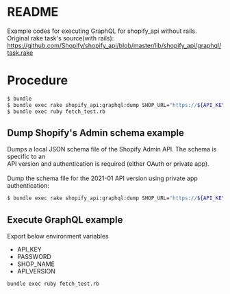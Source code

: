 # README
Example codes for executing GraphQL for shopify_api without rails.<br>
Original rake task's source(with rails): https://github.com/Shopify/shopify_api/blob/master/lib/shopify_api/graphql/task.rake

# Procedure
```bash
$ bundle
$ bundle exec rake shopify_api:graphql:dump SHOP_URL="https://${API_KEY}:${PASSWORD}@${SHOP_NAME}.myshopify.com" API_VERSION=2021-01
$ bundle exec ruby fetch_test.rb
```

## Dump Shopify's Admin schema example
Dumps a local JSON schema file of the Shopify Admin API. The schema is specific to an<br>
API version and authentication is required (either OAuth or private app).<br>
<br>
Dump the schema file for the 2021-01 API version using private app authentication:<br>
```bash
$ bundle exec rake shopify_api:graphql:dump SHOP_URL="https://${API_KEY}:${PASSWORD}@${SHOP_NAME}.myshopify.com" API_VERSION=2021-01 -f task.rake
```

## Execute GraphQL example
Export below environment variables
* API_KEY
* PASSWORD
* SHOP_NAME
* API_VERSION

```bash
bundle exec ruby fetch_test.rb
```
